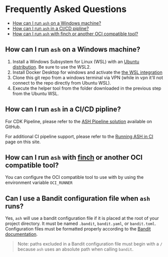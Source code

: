 # Frequently Asked Questions

<!-- TOC -->
- [How can I run `ash` on a Windows machine?](#how-can-i-run-ash-on-a-windows-machine)
- [How can I run `ash` in a CI/CD pipline?](#how-can-i-run-ash-in-a-cicd-pipline)
- [How can I run `ash` with finch or another OCI compatible tool?](#how-can-i-run-ash-with-finch-or-another-oci-compatible-tool)
<!-- /TOC -->

## How can I run `ash` on a Windows machine?

1. Install a Windows Subsystem for Linux (WSL) with an [Ubuntu distribution](https://docs.microsoft.com/en-us/windows/wsl/install). Be sure to use the WSL2.
2. Install Docker Desktop for windows and activate the [the WSL integration](https://docs.docker.com/desktop/windows/wsl/)
3. Clone this git repo from a windows terminal via VPN (while in vpn it'll not connect to the repo directly from Ubuntu WSL).
4. Execute the helper tool from the folder downloaded in the previous step from the Ubuntu WSL.

## How can I run `ash` in a CI/CD pipline?

For CDK Pipeline, please refer to the [ASH Pipeline solution](https://github.com/aws-samples/automated-security-helper-pipeline) available on GitHub.

For additional CI pipeline support, please refer to the [Running ASH in CI](./tutorials/running-ash-in-ci.md) page on this site.

## How can I run `ash` with [finch](https://aws.amazon.com/blogs/opensource/introducing-finch-an-open-source-client-for-container-development/) or another OCI compatible tool?

You can configure the OCI compatible tool to use with by using the environment variable `OCI_RUNNER`

## Can I use a Bandit configuration file when `ash` runs?

Yes, `ash` will use a bandit configuration file if it is placed at the root of your project directory. It must be named `.bandit`, `bandit.yaml`, or `bandit.toml`. Configuration files must be formatted properly according to the [Bandit documentation](https://bandit.readthedocs.io/en/latest/config.html).

> Note: paths excluded in a Bandit configuration file must begin with a `/` because `ash` uses an absolute path when calling `bandit`.
